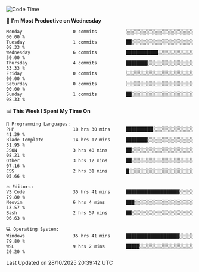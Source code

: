 <!--START_SECTION:waka-->
![Code Time](http://img.shields.io/badge/Code%20Time-6%2C216%20hrs%2026%20mins-blue)

📅 **I'm Most Productive on Wednesday** 

```text
Monday                   0 commits           ░░░░░░░░░░░░░░░░░░░░░░░░░   00.00 % 
Tuesday                  1 commits           ██░░░░░░░░░░░░░░░░░░░░░░░   08.33 % 
Wednesday                6 commits           ████████████░░░░░░░░░░░░░   50.00 % 
Thursday                 4 commits           ████████░░░░░░░░░░░░░░░░░   33.33 % 
Friday                   0 commits           ░░░░░░░░░░░░░░░░░░░░░░░░░   00.00 % 
Saturday                 0 commits           ░░░░░░░░░░░░░░░░░░░░░░░░░   00.00 % 
Sunday                   1 commits           ██░░░░░░░░░░░░░░░░░░░░░░░   08.33 % 
```


📊 **This Week I Spent My Time On** 

```text
💬 Programming Languages: 
PHP                      18 hrs 30 mins      ██████████░░░░░░░░░░░░░░░   41.39 % 
Blade Template           14 hrs 17 mins      ████████░░░░░░░░░░░░░░░░░   31.95 % 
JSON                     3 hrs 40 mins       ██░░░░░░░░░░░░░░░░░░░░░░░   08.21 % 
Other                    3 hrs 12 mins       ██░░░░░░░░░░░░░░░░░░░░░░░   07.16 % 
CSS                      2 hrs 31 mins       █░░░░░░░░░░░░░░░░░░░░░░░░   05.66 % 

🔥 Editors: 
VS Code                  35 hrs 41 mins      ████████████████████░░░░░   79.80 % 
Neovim                   6 hrs 4 mins        ███░░░░░░░░░░░░░░░░░░░░░░   13.57 % 
Bash                     2 hrs 57 mins       ██░░░░░░░░░░░░░░░░░░░░░░░   06.63 % 

💻 Operating System: 
Windows                  35 hrs 41 mins      ████████████████████░░░░░   79.80 % 
WSL                      9 hrs 2 mins        █████░░░░░░░░░░░░░░░░░░░░   20.20 % 
```


 Last Updated on 28/10/2025 20:39:42 UTC
<!--END_SECTION:waka-->
